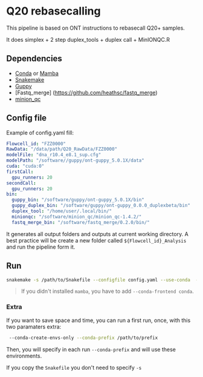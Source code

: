 # Q20 rebasecalling

This pipeline is based on ONT instructions to rebasecall Q20+ samples.

It does simplex + 2 step duplex_tools + duplex call + MinIONQC.R

## Dependencies
- [Conda](https://docs.conda.io/en/latest/) or [Mamba](https://github.com/mamba-org/mamba)
- [Snakemake](https://snakemake.github.io/) 
- [Guppy](https://community.nanoporetech.com/)
- [Fastq_merge] (https://github.com/heathsc/fastq_merge)
- [minion_qc ]( https://github.com/roblanf/minion_qc )

## Config file
Example of config.yaml fill:

```yaml
Flowcell_id: "FZZ0000"
RawData: "/data/path/Q20_RawData/FZZ0000"
modelFile: "dna_r10.4_e8.1_sup.cfg"
modelPath: "/software//guppy/ont-guppy_5.0.1X/data"
cuda: "cuda:0"
firstCall:
  gpu_runners: 20
secondCall:
  gpu_runners: 20
bin:
  guppy_bin: "/software/guppy/ont-guppy_5.0.1X/bin"
  guppy_duplex_bin: "/software/guppy/ont-guppy_0.0.0_duplexbeta/bin"
  duplex_tool: "/home/user/.local/bin/"
  minionqc: "/software/minion_qc/minion_qc-1.4.2/"
  fastq_merge_bin: "/software/fastq_merge/0.2.0/bin/"
```

It generates all output folders and outputs at current working directory. 
A best practice will be create a new folder called `${Flowcell_id}_Analysis` and run 
the pipeline form it. 

## Run
```bash
snakemake -s /path/to/Snakefile --configfile config.yaml --use-conda  -j ${cores}
```

> If you didn't installed `mamba`, you have to add `--conda-frontend conda`.

### Extra
If you want to save space and time, you can run a first run, once, with this two paramaters extra:

```bash
 --conda-create-envs-only --conda-prefix /path/to/prefix
```

Then, you will specify in each run `--conda-prefix` and will use these environments.

If you copy the `Snakefile` you don't need to specify `-s`
